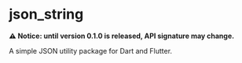 # json_string

**⚠️ Notice: until version 0.1.0 is released, API signature may change.**

A simple JSON utility package for Dart and Flutter.